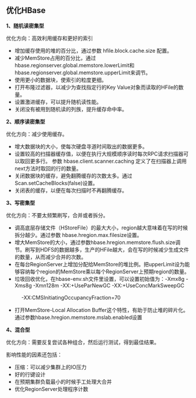 ## 优化HBase

**1、随机读密集型**

优化方向：高效利用缓存和更好的索引

-  增加缓存使用的堆的百分比，通过参数 hfile.block.cache.size 配置。
- 减少MemStore占用的百分比，通过hbase.regionserver.global.memstore.lowerLimit和hbase.regionserver.global.memstore.upperLimit来调节。
- 使用更小的数据块，使索引的粒度更细。
- 打开布隆过滤器，以减少为查找指定行的Key Value对象而读取的HFile的数量。
- 设置激进缓存，可以提升随机读性能。
- 关闭没有被用到随机读的列族，提升缓存命中率。

**2、顺序读密集型**

优化方向：减少使用缓存。

- 增大数据块的大小，使每次硬盘寻道时间取出的数据更多。
- 设置较高的扫描器缓存值，以便在执行大规模顺序读时每次RPC请求扫描器可以取回更多行。 参数 hbase.client.scanner.caching 定义了在扫描器上调用next方法时取回的行的数量。
- 关闭数据块的缓存，避免翻腾缓存的次数太多。通过Scan.setCacheBlocks(false)设置。
- 关闭表的缓存，以便在每次扫描时不再翻腾缓存。

**3、写密集型**

优化方向：不要太频繁刷写，合并或者拆分。

- 调高底层存储文件（HStoreFile）的最大大小，region越大意味着在写的时候拆分越少。通过参数 hbase.hregion.max.filesize设置。
- 增大MemStore的大小，通过参数hbase.hregion.memstore.flush.size调节。刷写到HDFS的数据越多，生产的HFile越大，会在写的时候减少生成文件的数量，从而减少合并的次数。
- 在每台RegionServer上增加分配给MemStore的堆比例。把upperLimit设为能够容纳每个region的MemStore乘以每个RegionServer上预期region的数量。
- 垃圾回收优化，在hbase-env.sh文件里设置，可以设置初始值为：-Xmx8g  -Xms8g  -Xmn128m  -XX:+UseParNewGC  -XX:+UseConcMarkSweepGC

　　　-XX:CMSInitiatingOccupancyFraction=70

- 打开MemStore-Local Allocation Buffer这个特性，有助于防止堆的碎片化。 通过参数hbase.hregion.memstore.mslab.enabled设置

**4、混合型**

优化方向：需要反复尝试各种组合，然后运行测试，得到最佳结果。

影响性能的因素还包括：

- 压缩：可以减少集群上的IO压力
- 好的行键设计
- 在预期集群负载最小的时候手工处理大合并
- 优化RegionServer处理程序计数